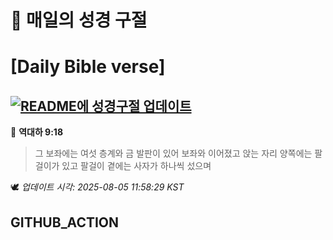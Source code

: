 # 🙏 매일의 성경 구절
# [Daily Bible verse]
## [![README에 성경구절 업데이트](https://github.com/DONGSUKA/first_test/actions/workflows/update-readme-bible.yml/badge.svg)](https://github.com/DONGSUKA/first_test/actions/workflows/update-readme-bible.yml)
<!-- START_BIBLE_VERSE -->
📖 **역대하 9:18**
> 그 보좌에는 여섯 층계와 금 발판이 있어 보좌와 이어졌고 앉는 자리 양쪽에는 팔걸이가 있고 팔걸이 곁에는 사자가 하나씩 섰으며

🕊️ _업데이트 시각: 2025-08-05 11:58:29 KST_
  <!-- END_BIBLE_VERSE -->
## GITHUB_ACTION
